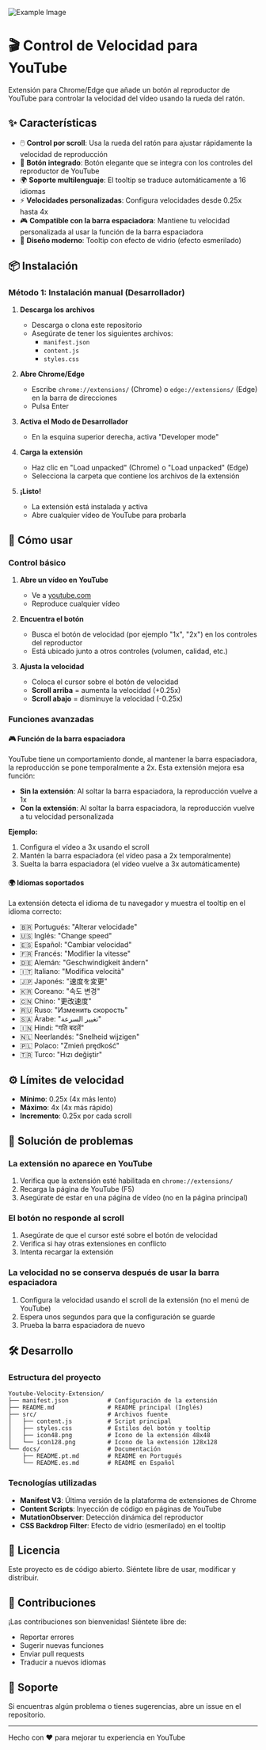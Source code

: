 ![Example Image](https://i.imgur.com/1zPxQVt.png)

# 🎬 Control de Velocidad para YouTube

Extensión para Chrome/Edge que añade un botón al reproductor de YouTube para controlar la velocidad del vídeo usando la rueda del ratón.

## ✨ Características

- 🖱️ **Control por scroll**: Usa la rueda del ratón para ajustar rápidamente la velocidad de reproducción
- 🎯 **Botón integrado**: Botón elegante que se integra con los controles del reproductor de YouTube
- 🌍 **Soporte multilenguaje**: El tooltip se traduce automáticamente a 16 idiomas
- ⚡ **Velocidades personalizadas**: Configura velocidades desde 0.25x hasta 4x
- 🎮 **Compatible con la barra espaciadora**: Mantiene tu velocidad personalizada al usar la función de la barra espaciadora
- 💎 **Diseño moderno**: Tooltip con efecto de vidrio (efecto esmerilado)

## 📦 Instalación

### Método 1: Instalación manual (Desarrollador)

1. **Descarga los archivos**
   - Descarga o clona este repositorio
   - Asegúrate de tener los siguientes archivos:
     - `manifest.json`
     - `content.js`
     - `styles.css`

2. **Abre Chrome/Edge**
   - Escribe `chrome://extensions/` (Chrome) o `edge://extensions/` (Edge) en la barra de direcciones
   - Pulsa Enter

3. **Activa el Modo de Desarrollador**
   - En la esquina superior derecha, activa "Developer mode"

4. **Carga la extensión**
   - Haz clic en "Load unpacked" (Chrome) o "Load unpacked" (Edge)
   - Selecciona la carpeta que contiene los archivos de la extensión

5. **¡Listo!**
   - La extensión está instalada y activa
   - Abre cualquier vídeo de YouTube para probarla

## 🎯 Cómo usar

### Control básico

1. **Abre un vídeo en YouTube**
   - Ve a [youtube.com](https://youtube.com)
   - Reproduce cualquier vídeo

2. **Encuentra el botón**
   - Busca el botón de velocidad (por ejemplo "1x", "2x") en los controles del reproductor
   - Está ubicado junto a otros controles (volumen, calidad, etc.)

3. **Ajusta la velocidad**
   - Coloca el cursor sobre el botón de velocidad
   - **Scroll arriba** = aumenta la velocidad (+0.25x)
   - **Scroll abajo** = disminuye la velocidad (-0.25x)

### Funciones avanzadas

#### 🎮 Función de la barra espaciadora

YouTube tiene un comportamiento donde, al mantener la barra espaciadora, la reproducción se pone temporalmente a 2x. Esta extensión mejora esa función:

- **Sin la extensión**: Al soltar la barra espaciadora, la reproducción vuelve a 1x
- **Con la extensión**: Al soltar la barra espaciadora, la reproducción vuelve a tu velocidad personalizada

**Ejemplo:**
1. Configura el vídeo a 3x usando el scroll
2. Mantén la barra espaciadora (el vídeo pasa a 2x temporalmente)
3. Suelta la barra espaciadora (el vídeo vuelve a 3x automáticamente)

#### 🌍 Idiomas soportados

La extensión detecta el idioma de tu navegador y muestra el tooltip en el idioma correcto:

- 🇧🇷 Portugués: "Alterar velocidade"
- 🇺🇸 Inglés: "Change speed"
- 🇪🇸 Español: "Cambiar velocidad"
- 🇫🇷 Francés: "Modifier la vitesse"
- 🇩🇪 Alemán: "Geschwindigkeit ändern"
- 🇮🇹 Italiano: "Modifica velocità"
- 🇯🇵 Japonés: "速度を変更"
- 🇰🇷 Coreano: "속도 변경"
- 🇨🇳 Chino: "更改速度"
- 🇷🇺 Ruso: "Изменить скорость"
- 🇸🇦 Árabe: "تغيير السرعة"
- 🇮🇳 Hindi: "गति बदलें"
- 🇳🇱 Neerlandés: "Snelheid wijzigen"
- 🇵🇱 Polaco: "Zmień prędkość"
- 🇹🇷 Turco: "Hızı değiştir"

## ⚙️ Límites de velocidad

- **Mínimo**: 0.25x (4x más lento)
- **Máximo**: 4x (4x más rápido)
- **Incremento**: 0.25x por cada scroll

## 🔧 Solución de problemas

### La extensión no aparece en YouTube

1. Verifica que la extensión esté habilitada en `chrome://extensions/`
2. Recarga la página de YouTube (F5)
3. Asegúrate de estar en una página de vídeo (no en la página principal)

### El botón no responde al scroll

1. Asegúrate de que el cursor esté sobre el botón de velocidad
2. Verifica si hay otras extensiones en conflicto
3. Intenta recargar la extensión

### La velocidad no se conserva después de usar la barra espaciadora

1. Configura la velocidad usando el scroll de la extensión (no el menú de YouTube)
2. Espera unos segundos para que la configuración se guarde
3. Prueba la barra espaciadora de nuevo

## 🛠️ Desarrollo

### Estructura del proyecto

```
Youtube-Velocity-Extension/
├── manifest.json           # Configuración de la extensión
├── README.md               # README principal (Inglés)
├── src/                    # Archivos fuente
│   ├── content.js          # Script principal
│   ├── styles.css          # Estilos del botón y tooltip
│   ├── icon48.png          # Icono de la extensión 48x48
│   └── icon128.png         # Icono de la extensión 128x128
└── docs/                   # Documentación
    ├── README.pt.md        # README en Portugués
    └── README.es.md        # README en Español
```

### Tecnologías utilizadas

- **Manifest V3**: Última versión de la plataforma de extensiones de Chrome
- **Content Scripts**: Inyección de código en páginas de YouTube
- **MutationObserver**: Detección dinámica del reproductor
- **CSS Backdrop Filter**: Efecto de vidrio (esmerilado) en el tooltip

## 📝 Licencia

Este proyecto es de código abierto. Siéntete libre de usar, modificar y distribuir.

## 🤝 Contribuciones

¡Las contribuciones son bienvenidas! Siéntete libre de:
- Reportar errores
- Sugerir nuevas funciones
- Enviar pull requests
- Traducir a nuevos idiomas

## 📧 Soporte

Si encuentras algún problema o tienes sugerencias, abre un issue en el repositorio.

---

Hecho con ❤️ para mejorar tu experiencia en YouTube
